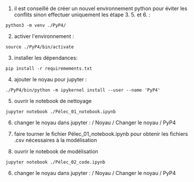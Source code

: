 1. il est conseillé de créer un nouvel environnement python pour éviter les conflits sinon effectuer uniquement les étape 3. 5. et 6. :

`python3 -m venv ./PyP4/`

2. activer l'environnement :

`source ./PyP4/bin/activate`

3. installer les dépendances:

`pip install -r requiremements.txt`

4. ajouter le noyau pour jupyter :

`./PyP4/bin/python -m ipykernel install --user --name 'PyP4'`

5. ouvrir le notebook de nettoyage

`jupyter notebook ./Pélec_01_notebook.ipynb`

6. changer le noyau dans jupyter : / Noyau / Changer le noyau / PyP4

7. faire tourner le fichier Pélec_01_notebook.ipynb pour obtenir les fichiers .csv nécessaires à la modélisation

8. ouvrir le notebook de modélisation

`jupyter notebook ./Pélec_02_code.ipynb`

6. changer le noyau dans jupyter : / Noyau / Changer le noyau / PyP4